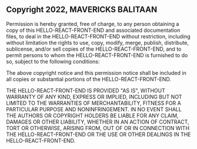 ## Copyright 2022, MAVERICKS BALITAAN

Permission is hereby granted, free of charge, to any person obtaining a copy of this HELLO-REACT-FRONT-END and associated documentation files, to deal in the HELLO-REACT-FRONT-END without restriction, including without limitation the rights to use, copy, modify, merge, publish, distribute, sublicense, and/or sell copies of the HELLO-REACT-FRONT-END, and to permit persons to whom the HELLO-REACT-FRONT-END is furnished to do so, subject to the following conditions:

The above copyright notice and this permission notice shall be included in all copies or substantial portions of the HELLO-REACT-FRONT-END.

THE HELLO-REACT-FRONT-END IS PROVIDED "AS IS", WITHOUT WARRANTY OF ANY KIND, EXPRESS OR IMPLIED, INCLUDING BUT NOT LIMITED TO THE WARRANTIES OF MERCHANTABILITY, FITNESS FOR A PARTICULAR PURPOSE AND NONINFRINGEMENT. IN NO EVENT SHALL THE AUTHORS OR COPYRIGHT HOLDERS BE LIABLE FOR ANY CLAIM, DAMAGES OR OTHER LIABILITY, WHETHER IN AN ACTION OF CONTRACT, TORT OR OTHERWISE, ARISING FROM, OUT OF OR IN CONNECTION WITH THE HELLO-REACT-FRONT-END OR THE USE OR OTHER DEALINGS IN THE HELLO-REACT-FRONT-END.
